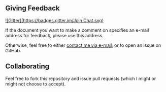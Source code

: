 Giving Feedback
---------------
[![Gitter](https://badges.gitter.im/Join Chat.svg)](https://gitter.im/h0ru5/W3C?utm_source=badge&utm_medium=badge&utm_campaign=pr-badge&utm_content=badge)

If the document you want to make a comment on specifies an e-mail address for feedback, please use this address.

Otherwise, feel free to either [contact me via e-mail](mailto:dret@berkeley.edu), or to open an issue on GitHub.

Collaborating
-------------

Feel free to fork this repository and issue pull requests (which I might or might not choose to accept).